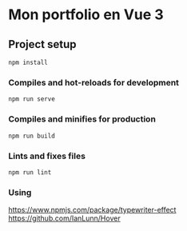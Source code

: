 # Mon portfolio en Vue 3

## Project setup
```
npm install
```

### Compiles and hot-reloads for development
```
npm run serve
```

### Compiles and minifies for production
```
npm run build
```

### Lints and fixes files
```
npm run lint
```

### Using

https://www.npmjs.com/package/typewriter-effect
https://github.com/IanLunn/Hover
